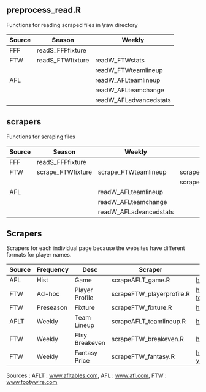 ## preprocess_read.R
Functions for reading scraped files in \raw directory  

|Source | Season | Weekly |  
|--- |--- |--- |  
|FFF |readS_FFFfixture |  |  
|FTW |readS_FTWfixture | readW_FTWstats |  
|  |  |readW_FTWteamlineup |    
|AFL |  |readW_AFLteamlineup |    
|  |  |readW_AFLteamchange |     
|  |  |readW_AFLadvancedstats |  


## scrapers
Functions for scraping files 

|Source | Season | Weekly | Player |  
|--- |--- |--- |--- |    
|FFF |readS_FFFfixture |  |  |  
|FTW |scrape_FTWfixture | scrape_FTWteamlineup | scrape_FTWplayerhistory  |    
|  |  |  | scrape_FTWplayerprofile |  
|AFL |  |readW_AFLteamlineup |  |    
|  |  |readW_AFLteamchange |  |     
|  |  |readW_AFLadvancedstats |  |  




## Scrapers 
Scrapers for each individual page because the websites have different formats for player names.

|Source | Frequency | Desc | Scraper | Link |   
|--- |--- |--- |--- | --- |   
|AFL | Hist | Game | scrapeAFLT_game.R | https://afltables.com/afl/stats/biglists/bg3.txt |   
|FTW | Ad-hoc | Player Profile | scrapeFTW_playerprofile.R | https://www.footywire.com/afl/footy/pr-hawthorn-hawks--tom-mitchell | 
|FTW | Preseason | Fixture | scrapeFTW_fixture.R | https://www.footywire.com/afl/footy/ft_match_list?year=2017 |   
|AFLT | Weekly | Team Lineup | scrapeAFLT_teamlineup.R | https://www.afl.com.au/match-centre/2012/1/gws-v-syd |  
|FTW | Weekly | Ftsy Breakeven | scrapeFTW_breakeven.R | https://www.footywire.com/afl/footy/dream_team_breakevens |  
|FTW | Weekly | Fantasy Price | scrapeFTW_fantasy.R | https://www.footywire.com/afl/footy/dream_team_round?year=2019&round=1&p=DE&s=T |  
  

Sources :
AFLT : www.afltables.com, AFL : www.afl.com, FTW : www.footywire.com

